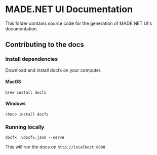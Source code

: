 # MADE.NET UI Documentation

This folder contains source code for the generation of MADE.NET UI's documentation.

## Contributing to the docs

### Install dependencies

Download and install docfx on your computer.

#### MacOS

```
brew install docfx
```

#### Windows

```
choco install docfx
```

### Running locally

```
docfx .\docfx.json --serve
```

This will run the docs on `http://localhost:8080`
